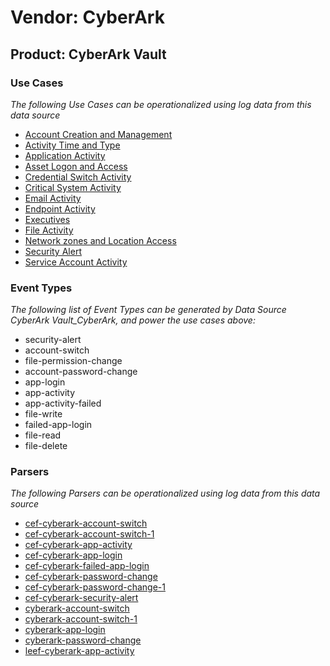 Vendor: CyberArk
================
Product: CyberArk Vault
-----------------------

### Use Cases

_The following Use Cases can be operationalized using log data from this data source_

* [Account Creation and Management](../UseCases/usecase_account_creation_and_management.md)
* [Activity Time  and Type](../UseCases/usecase_activity_time__and_type.md)
* [Application Activity](../UseCases/usecase_application_activity.md)
* [Asset Logon and Access](../UseCases/usecase_asset_logon_and_access.md)
* [Credential Switch Activity](../UseCases/usecase_credential_switch_activity.md)
* [Critical System Activity](../UseCases/usecase_critical_system_activity.md)
* [Email Activity](../UseCases/usecase_email_activity.md)
* [Endpoint Activity](../UseCases/usecase_endpoint_activity.md)
* [Executives](../UseCases/usecase_executives.md)
* [File Activity](../UseCases/usecase_file_activity.md)
* [Network zones and Location Access](../UseCases/usecase_network_zones_and_location_access.md)
* [Security Alert](../UseCases/usecase_security_alert.md)
* [Service Account Activity](../UseCases/usecase_service_account_activity.md)


### Event Types

_The following list of Event Types can be generated by Data Source CyberArk Vault_CyberArk, and power the use cases above:_

- security-alert
- account-switch
- file-permission-change
- account-password-change
- app-login
- app-activity
- app-activity-failed
- file-write
- failed-app-login
- file-read
- file-delete


### Parsers

_The following Parsers can be operationalized using log data from this data source_

* [cef-cyberark-account-switch](../Parsers/parserContent_cef-cyberark-account-switch.md)
* [cef-cyberark-account-switch-1](../Parsers/parserContent_cef-cyberark-account-switch-1.md)
* [cef-cyberark-app-activity](../Parsers/parserContent_cef-cyberark-app-activity.md)
* [cef-cyberark-app-login](../Parsers/parserContent_cef-cyberark-app-login.md)
* [cef-cyberark-failed-app-login](../Parsers/parserContent_cef-cyberark-failed-app-login.md)
* [cef-cyberark-password-change](../Parsers/parserContent_cef-cyberark-password-change.md)
* [cef-cyberark-password-change-1](../Parsers/parserContent_cef-cyberark-password-change-1.md)
* [cef-cyberark-security-alert](../Parsers/parserContent_cef-cyberark-security-alert.md)
* [cyberark-account-switch](../Parsers/parserContent_cyberark-account-switch.md)
* [cyberark-account-switch-1](../Parsers/parserContent_cyberark-account-switch-1.md)
* [cyberark-app-login](../Parsers/parserContent_cyberark-app-login.md)
* [cyberark-password-change](../Parsers/parserContent_cyberark-password-change.md)
* [leef-cyberark-app-activity](../Parsers/parserContent_leef-cyberark-app-activity.md)
